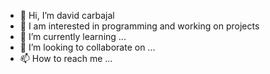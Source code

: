 - 👋 Hi, I’m david carbajal
- 👀 I am interested in programming and working on projects 
- 🌱 I’m currently learning ...
- 💞️ I’m looking to collaborate on ...
- 📫 How to reach me ...

<!---
davidsc159/davidsc159 is a ✨ special ✨ repository because its `README.md` (this file) appears on your GitHub profile.
You can click the Preview link to take a look at your changes.
--->
